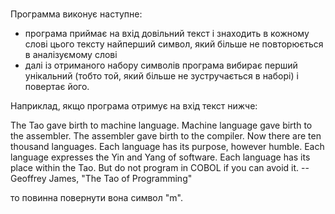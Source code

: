 #
Программа виконує наступне:
- програма приймає на вхід довільний текст і знаходить в кожному слові цього тексту найперший символ,
 який більше не повторюється в аналізуємому слові
- далі із отриманого набору символів програма вибирає перший унікальний (тобто той, який
більше не зустручається в наборі) і повертає його.

Наприклад, якщо програма отримує на вхід текст нижче:

The Tao gave birth to machine language.  Machine language gave birth to the assembler. The assembler gave birth to the compiler.  Now there are ten thousand languages. Each language has its purpose, however humble.  Each language expresses the Yin and Yang of software.  Each language has its place within the Tao. But do not program in COBOL if you can avoid it.         -- Geoffrey James, "The Tao of Programming"

то повинна повернути вона символ "m".
